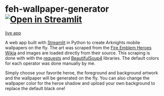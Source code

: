 # feh-wallpaper-generator [![Open in Streamlit](https://static.streamlit.io/badges/streamlit_badge_black_white.svg)](https://share.streamlit.io/ze1598/feh-wallpaper-generator)
[live app](https://share.streamlit.io/ze1598/feh-wallpaper-generator)

A web app built with [Streamlit](https://www.streamlit.io/) in Python to create Arknights mobile wallpapers on the fly.
The art was scraped from the [Fire Emblem Heroes Wikia](https://feheroes.fandom.com/wiki/List_of_artists) and images are loaded directly from their source. This scraping is done with with the [requests](https://pypi.org/project/requests/) and [BeautifulSoup4](https://pypi.org/project/beautifulsoup4/) libraries.
The default colors for each operator was done manually by me.

Simply choose your favorite heroe, the foreground and background artwork and the wallpaper will be generated on the fly. You can also change the wallpaper color for the heroe shadow and upload your own background to replace the default black one!
